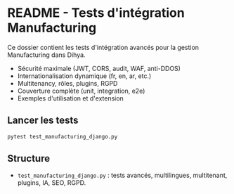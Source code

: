 # README - Tests d'intégration Manufacturing

Ce dossier contient les tests d'intégration avancés pour la gestion Manufacturing dans Dihya.

- Sécurité maximale (JWT, CORS, audit, WAF, anti-DDOS)
- Internationalisation dynamique (fr, en, ar, etc.)
- Multitenancy, rôles, plugins, RGPD
- Couverture complète (unit, integration, e2e)
- Exemples d'utilisation et d'extension

## Lancer les tests

```bash
pytest test_manufacturing_django.py
```

## Structure
- `test_manufacturing_django.py` : tests avancés, multilingues, multitenant, plugins, IA, SEO, RGPD.
